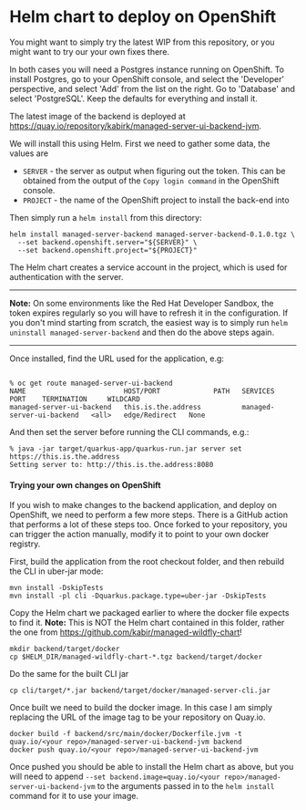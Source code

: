 # Helm chart to deploy on OpenShift

You might want to simply try the latest WIP from this repository, or you might want to try our your own fixes there.

In both cases you will need a Postgres instance running on OpenShift. To install Postgres, go to your OpenShift console, and select the 'Developer' perspective, and select 'Add' from the
list on the right. Go to 'Database' and select 'PostgreSQL'. Keep the defaults for everything and install it.

The latest image of the backend is deployed at https://quay.io/repository/kabirk/managed-server-ui-backend-jvm.

We will install this using Helm. First we need to gather some data, the values are

* `SERVER` - the server as output when figuring out the token. This can be obtained from the output of the `Copy login command` in the OpenShift console.
* `PROJECT` - the name of the OpenShift project to install the back-end into

Then simply run a `helm install` from this directory:
```shell
helm install managed-server-backend managed-server-backend-0.1.0.tgz \
  --set backend.openshift.server="${SERVER}" \
  --set backend.openshift.project="${PROJECT}"
```

The Helm chart creates a service account in the project, which is used for authentication with the server. 

-----
**Note:** On some environments like the Red Hat Developer Sandbox, the token expires regularly so you will have to refresh it in the configuration. If you don't mind starting from scratch, the easiest way is to simply run `helm uninstall managed-server-backend` and then do the above steps again.

-------

Once installed, find the URL used for the application, e.g:

```shell

% oc get route managed-server-ui-backend                          
NAME                        HOST/PORT             PATH   SERVICES                    PORT    TERMINATION     WILDCARD
managed-server-ui-backend   this.is.the.address          managed-server-ui-backend   <all>   edge/Redirect   None
```
And then set the server before running the CLI commands, e.g.:

```shell
% java -jar target/quarkus-app/quarkus-run.jar server set https://this.is.the.address
Setting server to: http://this.is.the.address:8080
```

#### Trying your own changes on OpenShift

If you wish to make changes to the backend application, and deploy on OpenShift, we need to perform a few more steps. There is a GitHub action that performs a lot of these steps too. Once forked to your repository, you can trigger the action manually, modify it to point to your own docker registry.


First, build the application from the root checkout folder, and then rebuild the CLI in uber-jar mode:
```shell
mvn install -DskipTests
mvn install -pl cli -Dquarkus.package.type=uber-jar -DskipTests
```

Copy the Helm chart we packaged earlier to where the docker file expects to find it. **Note:** This is NOT the Helm chart contained in this folder, rather the one from https://github.com/kabir/managed-wildfly-chart!
```shell
mkdir backend/target/docker
cp $HELM_DIR/managed-wildfly-chart-*.tgz backend/target/docker
```
Do the same for the built CLI jar
```shell
cp cli/target/*.jar backend/target/docker/managed-server-cli.jar
```

Once built we need to build the docker image. In this case I am simply replacing the URL of the image tag to
be your repository on Quay.io.
```shell
docker build -f backend/src/main/docker/Dockerfile.jvm -t quay.io/<your repo>/managed-server-ui-backend-jvm backend
docker push quay.io/<your repo>/managed-server-ui-backend-jvm
```
Once pushed you should be able to install the Helm chart as above, but you will need to 
append `--set backend.image=quay.io/<your repo>/managed-server-ui-backend-jvm` to the
arguments passed in to the `helm install` command for it to use your image.
